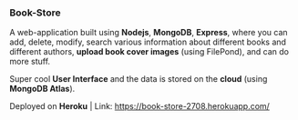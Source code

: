 ### Book-Store

A web-application built using **Nodejs**, **MongoDB**, **Express**, where you can add, delete, modify, search various information about different books and different authors, **upload book cover images** (using FilePond), and can do more stuff.

Super cool **User Interface** and the data is stored on the **cloud** (using **MongoDB Atlas**).

Deployed on **Heroku** | Link: https://book-store-2708.herokuapp.com/
